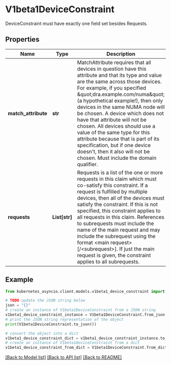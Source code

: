 # V1beta1DeviceConstraint

DeviceConstraint must have exactly one field set besides Requests.

## Properties

Name | Type | Description | Notes
------------ | ------------- | ------------- | -------------
**match_attribute** | **str** | MatchAttribute requires that all devices in question have this attribute and that its type and value are the same across those devices.  For example, if you specified \&quot;dra.example.com/numa\&quot; (a hypothetical example!), then only devices in the same NUMA node will be chosen. A device which does not have that attribute will not be chosen. All devices should use a value of the same type for this attribute because that is part of its specification, but if one device doesn&#39;t, then it also will not be chosen.  Must include the domain qualifier. | [optional] 
**requests** | **List[str]** | Requests is a list of the one or more requests in this claim which must co-satisfy this constraint. If a request is fulfilled by multiple devices, then all of the devices must satisfy the constraint. If this is not specified, this constraint applies to all requests in this claim.  References to subrequests must include the name of the main request and may include the subrequest using the format &lt;main request&gt;[/&lt;subrequest&gt;]. If just the main request is given, the constraint applies to all subrequests. | [optional] 

## Example

```python
from kubernetes_asyncio.client.models.v1beta1_device_constraint import V1beta1DeviceConstraint

# TODO update the JSON string below
json = "{}"
# create an instance of V1beta1DeviceConstraint from a JSON string
v1beta1_device_constraint_instance = V1beta1DeviceConstraint.from_json(json)
# print the JSON string representation of the object
print(V1beta1DeviceConstraint.to_json())

# convert the object into a dict
v1beta1_device_constraint_dict = v1beta1_device_constraint_instance.to_dict()
# create an instance of V1beta1DeviceConstraint from a dict
v1beta1_device_constraint_from_dict = V1beta1DeviceConstraint.from_dict(v1beta1_device_constraint_dict)
```
[[Back to Model list]](../README.md#documentation-for-models) [[Back to API list]](../README.md#documentation-for-api-endpoints) [[Back to README]](../README.md)


